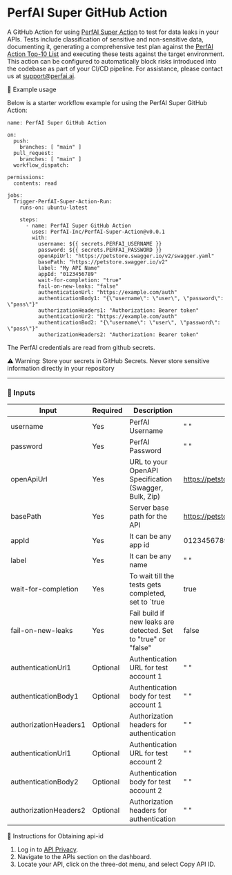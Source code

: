 # PerfAI Super GitHub Action

A GitHub Action for using [PerfAI Super Action](https://app.apiprivacy.com/) to test for data leaks in your APIs. Tests include classification of sensitive and non-sensitive data, documenting it, generating a comprehensive test plan against the [PerfAI Action Top-10 List](https://docsend.com/view/96jygz72tsfpq4kv) and executing these tests against the target environment. This action can be configured to automatically block risks introduced into the codebase as part of your CI/CD pipeline. For assistance, please contact us at support@perfai.ai.

🚀 Example usage

Below is a starter workflow example for using the PerfAI Super GitHub Action:
```
name: PerfAI Super GitHub Action

on:
  push:
    branches: [ "main" ]
  pull_request:
    branches: [ "main" ]
  workflow_dispatch:

permissions:
  contents: read

jobs:
  Trigger-PerfAI-Super-Action-Run:
    runs-on: ubuntu-latest

    steps:
      - name: PerfAI Super GitHub Action
        uses: PerfAI-Inc/PerfAI-Super-Action@v0.0.1
        with:
          username: ${{ secrets.PERFAI_USERNAME }}
          password: ${{ secrets.PERFAI_PASSWORD }}
          openApiUrl: "https://petstore.swagger.io/v2/swagger.yaml"
          basePath: "https://petstore.swagger.io/v2"
          label: "My API Name"
          appId: "0123456789"
          wait-for-completion: "true"
          fail-on-new-leaks: "false"
          authenticationUrl: "https://example.com/auth"
          authenticationBody1: "{\"username\": \"user\", \"password\": \"pass\"}"
          authorizationHeaders1: "Authorization: Bearer token"
          authenticationUr2: "https://example.com/auth"
          authenticationBod2: "{\"username\": \"user\", \"password\": \"pass\"}"
          authorizationHeaders2: "Authorization: Bearer token"
  ```         
The PerfAI credentials are read from github secrets.

⚠️ Warning: Store your secrets in GitHub Secrets. Never store sensitive information directly in your repository

----------------------------------------------------------------------------------------------------------------------------
### 🔧 Inputs

| Input                 | Required | Description                                                    | Default Value                               |
|-----------------------|----------|----------------------------------------------------------------|---------------------------------------------|
| username              | Yes      | PerfAI Username                                                | " "                                         |
| password              | Yes      | PerfAI Password                                                | " "                                         |
| openApiUrl            | Yes      | URL to your OpenAPI Specification (Swagger, Bulk, Zip)         | https://petstore.swagger.io/v2/swagger.yaml |
| basePath              | Yes      | Server base path for the API                                   | https://petstore.swagger.io/v2"             |
| appId                 | Yes      | It can be any app id                                           | 0123456789                                  |
| label                 | Yes      | It can be any name                                             | " "                                         |
| wait-for-completion   | Yes      | To wait till the tests gets completed, set to `true            | true                                        |
| fail-on-new-leaks     | Yes      | Fail build if new leaks are detected. Set to "true" or "false" | false                                       |
| authenticationUrl1    | Optional | Authentication URL for test account 1                          |  " "                                        |
| authenticationBody1   | Optional | Authentication body for test account 1                         | " "                                         |
| authorizationHeaders1 | Optional | Authorization headers for authentication                       | " "                                         |
| authenticationUrl1    | Optional | Authentication URL for test account 2                          | " "                                         |
| authenticationBody2   | Optional | Authentication body for test account 2                         |  " "                                        |
| authorizationHeaders2 | Optional | Authorization headers for authentication                       | " "                                         |

📘 Instructions for Obtaining api-id

1. Log in to [API Privacy](https://app.apiprivacy.com/).
2. Navigate to the APIs section on the dashboard.
3. Locate your API, click on the three-dot menu, and select Copy API ID.
